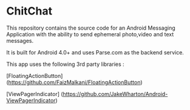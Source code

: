 ChitChat
========

This repository contains the source code for an Android Messaging Application with the ability to send ephemeral photo,video and text messages.

It is built for Android 4.0+ and uses Parse.com as the backend service.

This app uses the following 3rd party libraries : 

[FloatingActionButton] (https://github.com/FaizMalkani/FloatingActionButton)

[ViewPagerIndicator] (https://github.com/JakeWharton/Android-ViewPagerIndicator)

